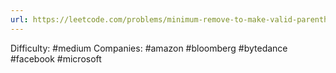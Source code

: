 ```yaml
---
url: https://leetcode.com/problems/minimum-remove-to-make-valid-parentheses
---
```


Difficulty: #medium
Companies: #amazon #bloomberg #bytedance #facebook #microsoft